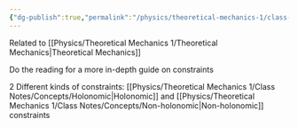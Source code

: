 ```yaml
---
{"dg-publish":true,"permalink":"/physics/theoretical-mechanics-1/class-notes/concepts/forces-of-constraint/"}
---
```


Related to [[Physics/Theoretical Mechanics 1/Theoretical Mechanics\|Theoretical Mechanics]]

Do the reading for a more in-depth guide on constraints

2 Different kinds of constraints: 
[[Physics/Theoretical Mechanics 1/Class Notes/Concepts/Holonomic\|Holonomic]] and [[Physics/Theoretical Mechanics 1/Class Notes/Concepts/Non-holonomic\|Non-holonomic]] constraints

